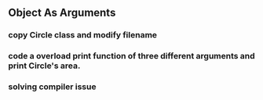 ## Object As Arguments

### copy Circle class and modify filename

### code a overload print function of three different arguments and print Circle's area.

### solving compiler issue